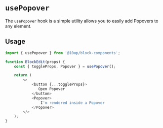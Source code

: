 # `usePopover`

The `usePopover` hook is a simple utility allows you to easily add Popovers to any element.

## Usage

```js
import { usePopover } from '@10up/block-components';

function BlockEdit(props) {
    const { toggleProps, Popover } = usePopover();

    return (
        <>
            <button {...toggleProps}>
               Open Popover
            </button>
            <Popover>
                I'm rendered inside a Popover
            </Popover>
        </>
    );
}
```
